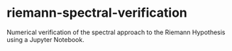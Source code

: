 # riemann-spectral-verification
Numerical verification of the spectral approach to the Riemann Hypothesis using a Jupyter Notebook.
